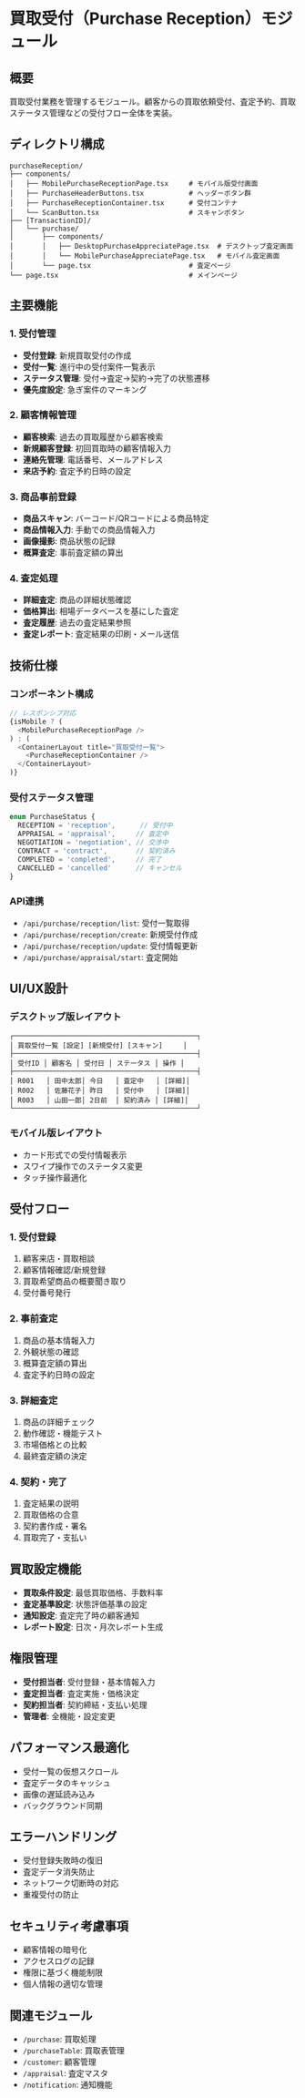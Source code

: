 # 買取受付（Purchase Reception）モジュール

## 概要
買取受付業務を管理するモジュール。顧客からの買取依頼受付、査定予約、買取ステータス管理などの受付フロー全体を実装。

## ディレクトリ構成
```
purchaseReception/
├── components/
│   ├── MobilePurchaseReceptionPage.tsx     # モバイル版受付画面
│   ├── PurchaseHeaderButtons.tsx           # ヘッダーボタン群
│   ├── PurchaseReceptionContainer.tsx      # 受付コンテナ
│   └── ScanButton.tsx                      # スキャンボタン
├── [TransactionID]/
│   └── purchase/
│       ├── components/
│       │   ├── DesktopPurchaseAppreciatePage.tsx  # デスクトップ査定画面
│       │   └── MobilePurchaseAppreciatePage.tsx   # モバイル査定画面
│       └── page.tsx                        # 査定ページ
└── page.tsx                                # メインページ
```

## 主要機能

### 1. 受付管理
- **受付登録**: 新規買取受付の作成
- **受付一覧**: 進行中の受付案件一覧表示
- **ステータス管理**: 受付→査定→契約→完了の状態遷移
- **優先度設定**: 急ぎ案件のマーキング

### 2. 顧客情報管理
- **顧客検索**: 過去の買取履歴から顧客検索
- **新規顧客登録**: 初回買取時の顧客情報入力
- **連絡先管理**: 電話番号、メールアドレス
- **来店予約**: 査定予約日時の設定

### 3. 商品事前登録
- **商品スキャン**: バーコード/QRコードによる商品特定
- **商品情報入力**: 手動での商品情報入力
- **画像撮影**: 商品状態の記録
- **概算査定**: 事前査定額の算出

### 4. 査定処理
- **詳細査定**: 商品の詳細状態確認
- **価格算出**: 相場データベースを基にした査定
- **査定履歴**: 過去の査定結果参照
- **査定レポート**: 査定結果の印刷・メール送信

## 技術仕様

### コンポーネント構成
```typescript
// レスポンシブ対応
{isMobile ? (
  <MobilePurchaseReceptionPage />
) : (
  <ContainerLayout title="買取受付一覧">
    <PurchaseReceptionContainer />
  </ContainerLayout>
)}
```

### 受付ステータス管理
```typescript
enum PurchaseStatus {
  RECEPTION = 'reception',      // 受付中
  APPRAISAL = 'appraisal',     // 査定中
  NEGOTIATION = 'negotiation', // 交渉中
  CONTRACT = 'contract',       // 契約済み
  COMPLETED = 'completed',     // 完了
  CANCELLED = 'cancelled'      // キャンセル
}
```

### API連携
- `/api/purchase/reception/list`: 受付一覧取得
- `/api/purchase/reception/create`: 新規受付作成
- `/api/purchase/reception/update`: 受付情報更新
- `/api/purchase/appraisal/start`: 査定開始

## UI/UX設計

### デスクトップ版レイアウト
```
┌─────────────────────────────────────────────┐
│ 買取受付一覧 [設定] [新規受付] [スキャン]     │
├─────────────────────────────────────────────┤
│ 受付ID │ 顧客名 │ 受付日 │ ステータス │ 操作 │
├─────────────────────────────────────────────┤
│ R001   │ 田中太郎│ 今日   │ 査定中   │ [詳細]│
│ R002   │ 佐藤花子│ 昨日   │ 受付中   │ [詳細]│
│ R003   │ 山田一郎│ 2日前  │ 契約済み │ [詳細]│
└─────────────────────────────────────────────┘
```

### モバイル版レイアウト
- カード形式での受付情報表示
- スワイプ操作でのステータス変更
- タッチ操作最適化

## 受付フロー

### 1. 受付登録
1. 顧客来店・買取相談
2. 顧客情報確認/新規登録
3. 買取希望商品の概要聞き取り
4. 受付番号発行

### 2. 事前査定
1. 商品の基本情報入力
2. 外観状態の確認
3. 概算査定額の算出
4. 査定予約日時の設定

### 3. 詳細査定
1. 商品の詳細チェック
2. 動作確認・機能テスト
3. 市場価格との比較
4. 最終査定額の決定

### 4. 契約・完了
1. 査定結果の説明
2. 買取価格の合意
3. 契約書作成・署名
4. 買取完了・支払い

## 買取設定機能
- **買取条件設定**: 最低買取価格、手数料率
- **査定基準設定**: 状態評価基準の設定
- **通知設定**: 査定完了時の顧客通知
- **レポート設定**: 日次・月次レポート生成

## 権限管理
- **受付担当者**: 受付登録・基本情報入力
- **査定担当者**: 査定実施・価格決定
- **契約担当者**: 契約締結・支払い処理
- **管理者**: 全機能・設定変更

## パフォーマンス最適化
- 受付一覧の仮想スクロール
- 査定データのキャッシュ
- 画像の遅延読み込み
- バックグラウンド同期

## エラーハンドリング
- 受付登録失敗時の復旧
- 査定データ消失防止
- ネットワーク切断時の対応
- 重複受付の防止

## セキュリティ考慮事項
- 顧客情報の暗号化
- アクセスログの記録
- 権限に基づく機能制限
- 個人情報の適切な管理

## 関連モジュール
- `/purchase`: 買取処理
- `/purchaseTable`: 買取表管理
- `/customer`: 顧客管理
- `/appraisal`: 査定マスタ
- `/notification`: 通知機能